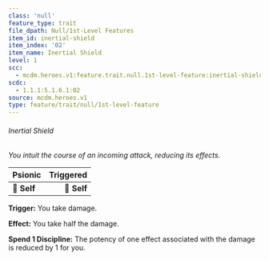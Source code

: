 ```yaml
---
class: 'null'
feature_type: trait
file_dpath: Null/1st-Level Features
item_id: inertial-shield
item_index: '02'
item_name: Inertial Shield
level: 1
scc:
  - mcdm.heroes.v1:feature.trait.null.1st-level-feature:inertial-shield
scdc:
  - 1.1.1:5.1.6.1:02
source: mcdm.heroes.v1
type: feature/trait/null/1st-level-feature
---
```


###### Inertial Shield

*You intuit the course of an incoming attack, reducing its effects.*

| **Psionic** | **Triggered** |
| ----------- | ------------: |
| **📏 Self** |   **🎯 Self** |

**Trigger:** You take damage.

**Effect:** You take half the damage.

**Spend 1 Discipline:** The potency of one effect associated with the damage is reduced by 1 for you.
